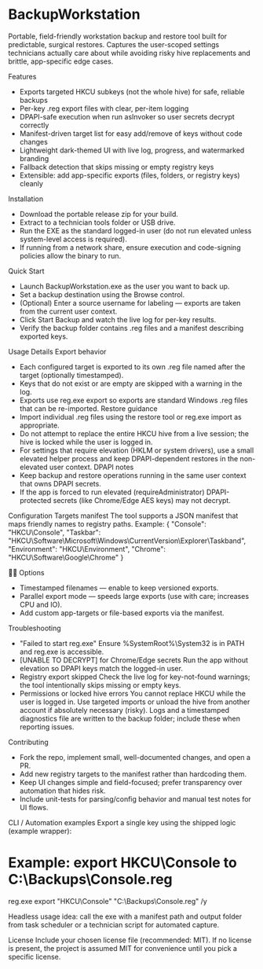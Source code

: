 # BackupWorkstation
Portable, field-friendly workstation backup and restore tool built for predictable, surgical restores. Captures the user-scoped settings technicians actually care about while avoiding risky hive replacements and brittle, app-specific edge cases.

Features
- Exports targeted HKCU subkeys (not the whole hive) for safe, reliable backups
- Per-key .reg export files with clear, per-item logging
- DPAPI-safe execution when run asInvoker so user secrets decrypt correctly
- Manifest-driven target list for easy add/remove of keys without code changes
- Lightweight dark-themed UI with live log, progress, and watermarked branding
- Fallback detection that skips missing or empty registry keys
- Extensible: add app-specific exports (files, folders, or registry keys) cleanly

Installation
- Download the portable release zip for your build.
- Extract to a technician tools folder or USB drive.
- Run the EXE as the standard logged-in user (do not run elevated unless system-level access is required).
- If running from a network share, ensure execution and code-signing policies allow the binary to run.

Quick Start
- Launch BackupWorkstation.exe as the user you want to back up.
- Set a backup destination using the Browse control.
- (Optional) Enter a source username for labeling — exports are taken from the current user context.
- Click Start Backup and watch the live log for per-key results.
- Verify the backup folder contains .reg files and a manifest describing exported keys.

Usage Details
Export behavior
- Each configured target is exported to its own .reg file named after the target (optionally timestamped).
- Keys that do not exist or are empty are skipped with a warning in the log.
- Exports use reg.exe export so exports are standard Windows .reg files that can be re-imported.
Restore guidance
- Import individual .reg files using the restore tool or reg.exe import as appropriate.
- Do not attempt to replace the entire HKCU hive from a live session; the hive is locked while the user is logged in.
- For settings that require elevation (HKLM or system drivers), use a small elevated helper process and keep DPAPI-dependent restores in the non-elevated user context.
DPAPI notes
- Keep backup and restore operations running in the same user context that owns DPAPI secrets.
- If the app is forced to run elevated (requireAdministrator) DPAPI-protected secrets (like Chrome/Edge AES keys) may not decrypt.

Configuration
Targets manifest
The tool supports a JSON manifest that maps friendly names to registry paths. Example:
{
  "Console": "HKCU\\Console",
  "Taskbar": "HKCU\\Software\\Microsoft\\Windows\\CurrentVersion\\Explorer\\Taskband",
  "Environment": "HKCU\\Environment",
  "Chrome": "HKCU\\Software\\Google\\Chrome"
}


Options
- Timestamped filenames — enable to keep versioned exports.
- Parallel export mode — speeds large exports (use with care; increases CPU and IO).
- Add custom app-targets or file-based exports via the manifest.

Troubleshooting
- "Failed to start reg.exe"
   Ensure %SystemRoot%\\System32 is in PATH and reg.exe is accessible.
- [UNABLE TO DECRYPT] for Chrome/Edge secrets
  Run the app without elevation so DPAPI keys match the logged-in user.
- Registry export skipped
  Check the live log for key-not-found warnings; the tool intentionally skips missing or empty keys.
- Permissions or locked hive errors
  You cannot replace HKCU while the user is logged in. Use targeted imports or unload the hive from another account if absolutely necessary (risky).
  Logs and a timestamped diagnostics file are written to the backup folder; include these when reporting issues.

Contributing
- Fork the repo, implement small, well-documented changes, and open a PR.
- Add new registry targets to the manifest rather than hardcoding them.
- Keep UI changes simple and field-focused; prefer transparency over automation that hides risk.
- Include unit-tests for parsing/config behavior and manual test notes for UI flows.

CLI / Automation examples
Export a single key using the shipped logic (example wrapper):
# Example: export HKCU\Console to C:\Backups\Console.reg
reg.exe export "HKCU\Console" "C:\Backups\Console.reg" /y


Headless usage idea: call the exe with a manifest path and output folder from task scheduler or a technician script for automated capture.

License
Include your chosen license file (recommended: MIT). If no license is present, the project is assumed MIT for convenience until you pick a specific license.